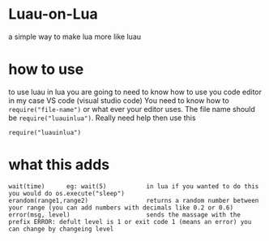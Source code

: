 # Luau-on-Lua
a simple way to make lua more like luau

# how to use 
to use luau in lua you are going to need to know how to use you code editor in my case VS code (visual studio code) 
You need to know how to `` require("file-name") `` or what ever your editor uses. The file name should be ``require("luauinlua")``.
Really need help then use this
```
require("luauinlua")
```

# what this adds
```
wait(time)      eg: wait(5)           in lua if you wanted to do this you would do os.execute("sleep")
erandom(range1,range2)                returns a random number between your range (you can add numbers with decimals like 0.2 or 0.6)
error(msg, level)                     sends the massage with the prefix ERROR: defult level is 1 or exit code 1 (means an error) you can change by changeing level
```
